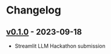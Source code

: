 # Changelog

## [v0.1.0](https://github.com/claromes/toolazytowritealt/releases/tag/v0.1.0) - 2023-09-18
- Streamlit LLM Hackathon submission